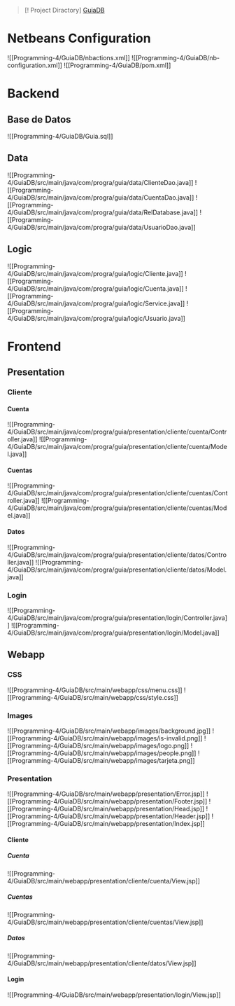 
>[! Project Diractory]
> [GuiaDB](file:///home/xarthy/uni-notes/SS2023/Programming%204/GuiaDB)

# Netbeans Configuration
![[Programming-4/GuiaDB/nbactions.xml]]
![[Programming-4/GuiaDB/nb-configuration.xml]]
![[Programming-4/GuiaDB/pom.xml]]
# Backend
## Base de Datos
![[Programming-4/GuiaDB/Guia.sql]]
## Data
![[Programming-4/GuiaDB/src/main/java/com/progra/guia/data/ClienteDao.java]]
![[Programming-4/GuiaDB/src/main/java/com/progra/guia/data/CuentaDao.java]]
![[Programming-4/GuiaDB/src/main/java/com/progra/guia/data/RelDatabase.java]]
![[Programming-4/GuiaDB/src/main/java/com/progra/guia/data/UsuarioDao.java]]
## Logic
![[Programming-4/GuiaDB/src/main/java/com/progra/guia/logic/Cliente.java]]
![[Programming-4/GuiaDB/src/main/java/com/progra/guia/logic/Cuenta.java]]
![[Programming-4/GuiaDB/src/main/java/com/progra/guia/logic/Service.java]]
![[Programming-4/GuiaDB/src/main/java/com/progra/guia/logic/Usuario.java]]

# Frontend
## Presentation
### Cliente
#### Cuenta
![[Programming-4/GuiaDB/src/main/java/com/progra/guia/presentation/cliente/cuenta/Controller.java]]
![[Programming-4/GuiaDB/src/main/java/com/progra/guia/presentation/cliente/cuenta/Model.java]]
#### Cuentas
![[Programming-4/GuiaDB/src/main/java/com/progra/guia/presentation/cliente/cuentas/Controller.java]]
![[Programming-4/GuiaDB/src/main/java/com/progra/guia/presentation/cliente/cuentas/Model.java]]
#### Datos
![[Programming-4/GuiaDB/src/main/java/com/progra/guia/presentation/cliente/datos/Controller.java]]
![[Programming-4/GuiaDB/src/main/java/com/progra/guia/presentation/cliente/datos/Model.java]]
### Login
![[Programming-4/GuiaDB/src/main/java/com/progra/guia/presentation/login/Controller.java]]
![[Programming-4/GuiaDB/src/main/java/com/progra/guia/presentation/login/Model.java]]
## Webapp
### CSS
![[Programming-4/GuiaDB/src/main/webapp/css/menu.css]]
![[Programming-4/GuiaDB/src/main/webapp/css/style.css]]
### Images
![[Programming-4/GuiaDB/src/main/webapp/images/background.jpg]]
![[Programming-4/GuiaDB/src/main/webapp/images/is-invalid.png]]
![[Programming-4/GuiaDB/src/main/webapp/images/logo.png]]
![[Programming-4/GuiaDB/src/main/webapp/images/people.png]]
![[Programming-4/GuiaDB/src/main/webapp/images/tarjeta.png]]
### Presentation
![[Programming-4/GuiaDB/src/main/webapp/presentation/Error.jsp]]
![[Programming-4/GuiaDB/src/main/webapp/presentation/Footer.jsp]]
![[Programming-4/GuiaDB/src/main/webapp/presentation/Head.jsp]]
![[Programming-4/GuiaDB/src/main/webapp/presentation/Header.jsp]]
![[Programming-4/GuiaDB/src/main/webapp/presentation/Index.jsp]]
#### Cliente
##### Cuenta
![[Programming-4/GuiaDB/src/main/webapp/presentation/cliente/cuenta/View.jsp]]
##### Cuentas
![[Programming-4/GuiaDB/src/main/webapp/presentation/cliente/cuentas/View.jsp]]
##### Datos
![[Programming-4/GuiaDB/src/main/webapp/presentation/cliente/datos/View.jsp]]
#### Login
![[Programming-4/GuiaDB/src/main/webapp/presentation/login/View.jsp]]
